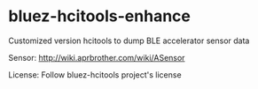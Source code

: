 # bluez-hcitools-enhance
Customized version hcitools to dump BLE accelerator sensor data

Sensor: http://wiki.aprbrother.com/wiki/ASensor

License: Follow bluez-hcitools project's license


